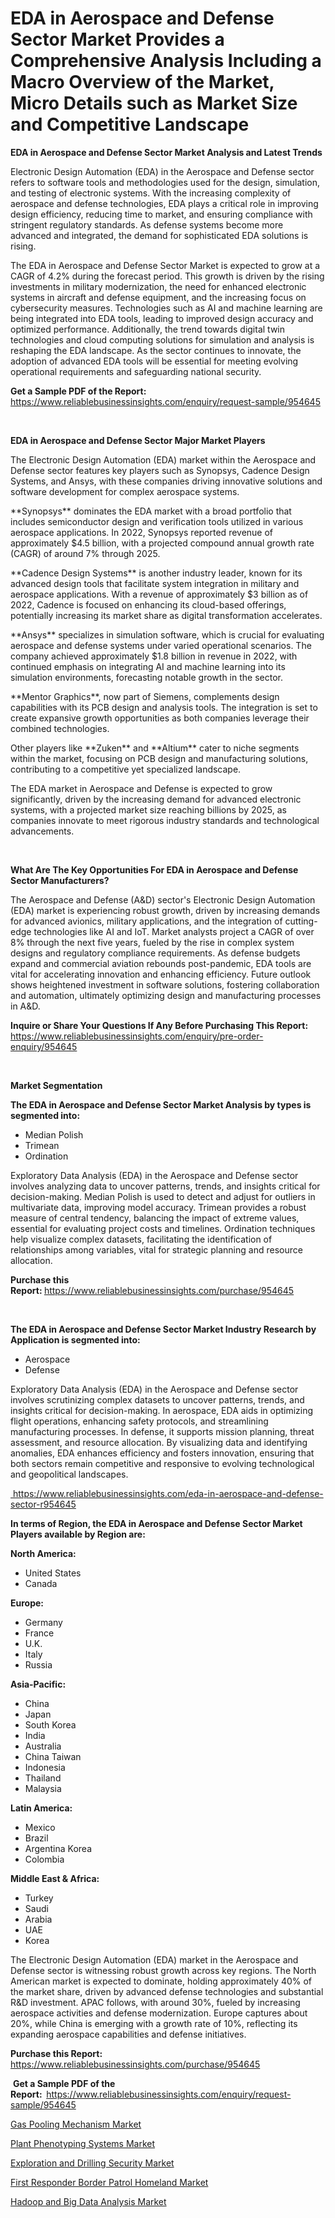 <p><h1>EDA in Aerospace and Defense Sector Market Provides a Comprehensive Analysis Including a Macro Overview of the Market, Micro Details such as Market Size and Competitive Landscape</h1></p><p><strong>EDA in Aerospace and Defense Sector Market Analysis and Latest Trends</strong></p>
<p><p>Electronic Design Automation (EDA) in the Aerospace and Defense sector refers to software tools and methodologies used for the design, simulation, and testing of electronic systems. With the increasing complexity of aerospace and defense technologies, EDA plays a critical role in improving design efficiency, reducing time to market, and ensuring compliance with stringent regulatory standards. As defense systems become more advanced and integrated, the demand for sophisticated EDA solutions is rising.</p><p>The EDA in Aerospace and Defense Sector Market is expected to grow at a CAGR of 4.2% during the forecast period. This growth is driven by the rising investments in military modernization, the need for enhanced electronic systems in aircraft and defense equipment, and the increasing focus on cybersecurity measures. Technologies such as AI and machine learning are being integrated into EDA tools, leading to improved design accuracy and optimized performance. Additionally, the trend towards digital twin technologies and cloud computing solutions for simulation and analysis is reshaping the EDA landscape. As the sector continues to innovate, the adoption of advanced EDA tools will be essential for meeting evolving operational requirements and safeguarding national security.</p></p>
<p><strong>Get a Sample PDF of the Report:&nbsp;</strong> <a href="https://www.reliablebusinessinsights.com/enquiry/request-sample/954645?utm_campaign=84&utm_medium=2&utm_source=Github&utm_content=ia&utm_term=07032025&utm_id=eda-in-aerospace-and-defense-sector">https://www.reliablebusinessinsights.com/enquiry/request-sample/954645</a></p>
<p>&nbsp;</p>
<p><strong>EDA in Aerospace and Defense Sector Major Market Players</strong></p>
<p><p>The Electronic Design Automation (EDA) market within the Aerospace and Defense sector features key players such as Synopsys, Cadence Design Systems, and Ansys, with these companies driving innovative solutions and software development for complex aerospace systems. </p><p>**Synopsys** dominates the EDA market with a broad portfolio that includes semiconductor design and verification tools utilized in various aerospace applications. In 2022, Synopsys reported revenue of approximately $4.5 billion, with a projected compound annual growth rate (CAGR) of around 7% through 2025.</p><p>**Cadence Design Systems** is another industry leader, known for its advanced design tools that facilitate system integration in military and aerospace applications. With a revenue of approximately $3 billion as of 2022, Cadence is focused on enhancing its cloud-based offerings, potentially increasing its market share as digital transformation accelerates.</p><p>**Ansys** specializes in simulation software, which is crucial for evaluating aerospace and defense systems under varied operational scenarios. The company achieved approximately $1.8 billion in revenue in 2022, with continued emphasis on integrating AI and machine learning into its simulation environments, forecasting notable growth in the sector.</p><p>**Mentor Graphics**, now part of Siemens, complements design capabilities with its PCB design and analysis tools. The integration is set to create expansive growth opportunities as both companies leverage their combined technologies.</p><p>Other players like **Zuken** and **Altium** cater to niche segments within the market, focusing on PCB design and manufacturing solutions, contributing to a competitive yet specialized landscape.</p><p>The EDA market in Aerospace and Defense is expected to grow significantly, driven by the increasing demand for advanced electronic systems, with a projected market size reaching billions by 2025, as companies innovate to meet rigorous industry standards and technological advancements.</p></p>
<p>&nbsp;</p>
<p><strong>What Are The Key Opportunities For EDA in Aerospace and Defense Sector Manufacturers?</strong></p>
<p><p>The Aerospace and Defense (A&D) sector's Electronic Design Automation (EDA) market is experiencing robust growth, driven by increasing demands for advanced avionics, military applications, and the integration of cutting-edge technologies like AI and IoT. Market analysts project a CAGR of over 8% through the next five years, fueled by the rise in complex system designs and regulatory compliance requirements. As defense budgets expand and commercial aviation rebounds post-pandemic, EDA tools are vital for accelerating innovation and enhancing efficiency. Future outlook shows heightened investment in software solutions, fostering collaboration and automation, ultimately optimizing design and manufacturing processes in A&D.</p></p>
<p><strong>Inquire or Share Your Questions If Any Before Purchasing This Report:</strong> <a href="https://www.reliablebusinessinsights.com/enquiry/pre-order-enquiry/954645?utm_campaign=84&utm_medium=2&utm_source=Github&utm_content=ia&utm_term=07032025&utm_id=eda-in-aerospace-and-defense-sector">https://www.reliablebusinessinsights.com/enquiry/pre-order-enquiry/954645</a></p>
<p>&nbsp;</p>
<p><strong>Market Segmentation</strong></p>
<p><strong>The EDA in Aerospace and Defense Sector Market Analysis by types is segmented into:</strong></p>
<p><ul><li>Median Polish</li><li>Trimean</li><li>Ordination</li></ul></p>
<p><p>Exploratory Data Analysis (EDA) in the Aerospace and Defense sector involves analyzing data to uncover patterns, trends, and insights critical for decision-making. Median Polish is used to detect and adjust for outliers in multivariate data, improving model accuracy. Trimean provides a robust measure of central tendency, balancing the impact of extreme values, essential for evaluating project costs and timelines. Ordination techniques help visualize complex datasets, facilitating the identification of relationships among variables, vital for strategic planning and resource allocation.</p></p>
<p><strong>Purchase this Report:&nbsp;</strong><a href="https://www.reliablebusinessinsights.com/purchase/954645?utm_campaign=84&utm_medium=2&utm_source=Github&utm_content=ia&utm_term=07032025&utm_id=eda-in-aerospace-and-defense-sector">https://www.reliablebusinessinsights.com/purchase/954645</a></p>
<p>&nbsp;</p>
<p><strong>The EDA in Aerospace and Defense Sector Market Industry Research by Application is segmented into:</strong></p>
<p><ul><li>Aerospace</li><li>Defense</li></ul></p>
<p><p>Exploratory Data Analysis (EDA) in the Aerospace and Defense sector involves scrutinizing complex datasets to uncover patterns, trends, and insights critical for decision-making. In aerospace, EDA aids in optimizing flight operations, enhancing safety protocols, and streamlining manufacturing processes. In defense, it supports mission planning, threat assessment, and resource allocation. By visualizing data and identifying anomalies, EDA enhances efficiency and fosters innovation, ensuring that both sectors remain competitive and responsive to evolving technological and geopolitical landscapes.</p></p>
<p><a href="https://www.reliablebusinessinsights.com/eda-in-aerospace-and-defense-sector-r954645?utm_campaign=84&utm_medium=2&utm_source=Github&utm_content=ia&utm_term=07032025&utm_id=eda-in-aerospace-and-defense-sector">&nbsp;https://www.reliablebusinessinsights.com/eda-in-aerospace-and-defense-sector-r954645</a></p>
<p><strong>In terms of Region, the EDA in Aerospace and Defense Sector Market Players available by Region are:</strong></p>
<p>
    <p> <strong> North America: </strong>
        <ul>
            <li>United States</li>
            <li>Canada</li>
        </ul>
        </p> 
    <p> <strong> Europe: </strong>
        <ul>
            <li>Germany</li>
            <li>France</li>
            <li>U.K.</li>
            <li>Italy</li>
            <li>Russia</li>
        </ul>
        </p> 
    <p> <strong> Asia-Pacific: </strong>
        <ul>
            <li>China</li>
            <li>Japan</li>
            <li>South Korea</li>
            <li>India</li>
            <li>Australia</li>
            <li>China Taiwan</li>
            <li>Indonesia</li>
            <li>Thailand</li>
            <li>Malaysia</li>
        </ul>
        </p> 
    <p> <strong> Latin America: </strong>
        <ul>
            <li>Mexico</li>
            <li>Brazil</li>
            <li>Argentina Korea</li>
            <li>Colombia</li>
        </ul>
        </p> 
    <p> <strong> Middle East & Africa: </strong>
        <ul>
            <li>Turkey</li>
            <li>Saudi</li>
            <li>Arabia</li>
            <li>UAE</li>
            <li>Korea</li>
        </ul>
    </p>
    </p>
<p><p>The Electronic Design Automation (EDA) market in the Aerospace and Defense sector is witnessing robust growth across key regions. The North American market is expected to dominate, holding approximately 40% of the market share, driven by advanced defense technologies and substantial R&D investment. APAC follows, with around 30%, fueled by increasing aerospace activities and defense modernization. Europe captures about 20%, while China is emerging with a growth rate of 10%, reflecting its expanding aerospace capabilities and defense initiatives.</p></p>
<p><strong>Purchase this Report: </strong><a href="https://www.reliablebusinessinsights.com/purchase/954645?utm_campaign=84&utm_medium=2&utm_source=Github&utm_content=ia&utm_term=07032025&utm_id=eda-in-aerospace-and-defense-sector">https://www.reliablebusinessinsights.com/purchase/954645</a></p>
<p>&nbsp;<strong>Get a Sample PDF of the Report:&nbsp;&nbsp;</strong><a href="https://www.reliablebusinessinsights.com/enquiry/request-sample/954645?utm_campaign=84&utm_medium=2&utm_source=Github&utm_content=ia&utm_term=07032025&utm_id=eda-in-aerospace-and-defense-sector">https://www.reliablebusinessinsights.com/enquiry/request-sample/954645</a></p>
<p><strong></strong></p>
<p><p><a href="https://github.com/kecixayaab/Market-Research-Report-List-1/blob/main/gas-pooling-mechanism-market.md?utm_campaign=84&utm_medium=2&utm_source=Github&utm_content=ia&utm_term=07032025&utm_id=eda-in-aerospace-and-defense-sector">Gas Pooling Mechanism Market</a></p><p><a href="https://github.com/vandelmanize/Market-Research-Report-List-1/blob/main/plant-phenotyping-systems-market.md?utm_campaign=84&utm_medium=2&utm_source=Github&utm_content=ia&utm_term=07032025&utm_id=eda-in-aerospace-and-defense-sector">Plant Phenotyping Systems Market</a></p><p><a href="https://github.com/ummulmzu/Market-Research-Report-List-1/blob/main/exploration-and-drilling-security-market.md?utm_campaign=84&utm_medium=2&utm_source=Github&utm_content=ia&utm_term=07032025&utm_id=eda-in-aerospace-and-defense-sector">Exploration and Drilling Security Market</a></p><p><a href="https://github.com/gilerzelko7a/Market-Research-Report-List-1/blob/main/first-responder-border-patrol-homeland-market.md?utm_campaign=84&utm_medium=2&utm_source=Github&utm_content=ia&utm_term=07032025&utm_id=eda-in-aerospace-and-defense-sector">First Responder Border Patrol Homeland Market</a></p><p><a href="https://github.com/sentoljinqiu/Market-Research-Report-List-1/blob/main/hadoop-and-big-data-analysis-market.md?utm_campaign=84&utm_medium=2&utm_source=Github&utm_content=ia&utm_term=07032025&utm_id=eda-in-aerospace-and-defense-sector">Hadoop and Big Data Analysis Market</a></p></p>